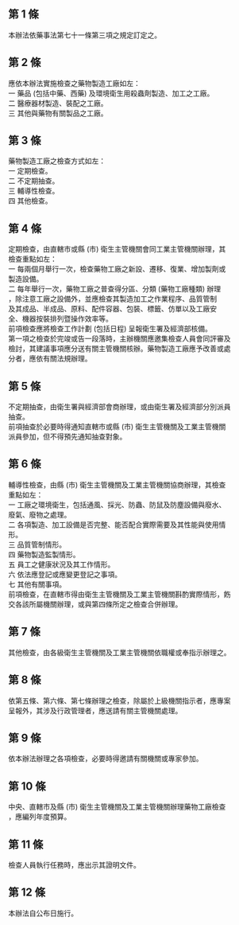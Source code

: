 第 1 條
-------
本辦法依藥事法第七十一條第三項之規定訂定之。

第 2 條
-------
應依本辦法實施檢查之藥物製造工廠如左：  
一  藥品 (包括中藥、西藥) 及環境衛生用殺蟲劑製造、加工之工廠。  
二  醫療器材製造、裝配之工廠。  
三  其他與藥物有關製品之工廠。

第 3 條
-------
藥物製造工廠之檢查方式如左：  
一  定期檢查。  
二  不定期抽查。  
三  輔導性檢查。  
四  其他檢查。

第 4 條
-------
定期檢查，由直轄市或縣 (市) 衛生主管機關會同工業主管機關辦理，其  
檢查重點如左：  
一  每兩個月舉行一次，檢查藥物工廠之新設、遷移、復業、增加製劑或  
    製造設備。  
二  每年舉行一次，藥物工廠之普查得分區、分類 (藥物工廠種類) 辦理  
    ，除注意工廠之設備外，並應檢查其製造加工之作業程序、品質管制  
    及其成品、半成品、原料、配件容器、包裝、標籤、仿單以及工廠安  
    全、機器按裝排列暨操作效率等。  
前項檢查應將檢查工作計劃 (包括日程) 呈報衛生署及經濟部核備。  
第一項之檢查於完竣或告一段落時，主辦機關應邀集檢查人員會同評審及  
檢討，其建議事項應分送有關主管機關核辦。藥物製造工廠應予改善或處  
分者，應依有關法規辦理。

第 5 條
-------
不定期抽查，由衛生署與經濟部會商辦理，或由衛生署及經濟部分別派員  
抽查。  
前項抽查於必要時得通知直轄市或縣 (市) 衛生主管機關及工業主管機關  
派員參加，但不得預先通知抽查對象。

第 6 條
-------
輔導性檢查，由縣 (市) 衛生主管機關及工業主管機關協商辦理，其檢查  
重點如左：  
一  工廠之環境衛生，包括通風、採光、防蟲、防鼠及防塵設備與廢水、  
    廢氣、廢物之處理。  
二  各項製造、加工設備是否完整、能否配合實際需要及其性能與使用情  
    形。  
三  品質管制情形。  
四  藥物製造監製情形。  
五  員工之健康狀況及其工作情形。  
六  依法應登記或應變更登記之事項。  
七  其他有關事項。  
前項檢查，在直轄市得由衛生主管機關及工業主管機關斟酌實際情形，飭  
交各該所屬機關辦理，或與第四條所定之檢查合併辦理。

第 7 條
-------
其他檢查，由各級衛生主管機關及工業主管機關依職權或奉指示辦理之。

第 8 條
-------
依第五條、第六條、第七條辦理之檢查，除屬於上級機關指示者，應專案  
呈報外，其涉及行政管理者，應送請有關主管機關處理。

第 9 條
-------
依本辦法辦理之各項檢查，必要時得邀請有關機關或專家參加。

第 10 條
--------
中央、直轄市及縣 (市) 衛生主管機關及工業主管機關辦理藥物工廠檢查  
，應編列年度預算。

第 11 條
--------
檢查人員執行任務時，應出示其證明文件。

第 12 條
--------
本辦法自公布日施行。

